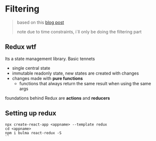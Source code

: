 # Filtering

> based on this [blog post](https://blog.soshace.com/filtering-sorting-and-pagination-advanced-filtering-with-react-and-redux/)
>
> note due to time constraints, i`ll only be doing the filtering part

## Redux wtf

Its a state management library. Basic tennets

- single central state
- immutable readonly state, new states are created with changes
- changes made with **pure functions**
  - functions that always return the same result when using the same args

foundations behind Redux are **actions** and **reducers**

## Setting up redux

```shell
npx create-react-app <appname> --template redux
cd <appname>
npm i bulma react-redux -S
``